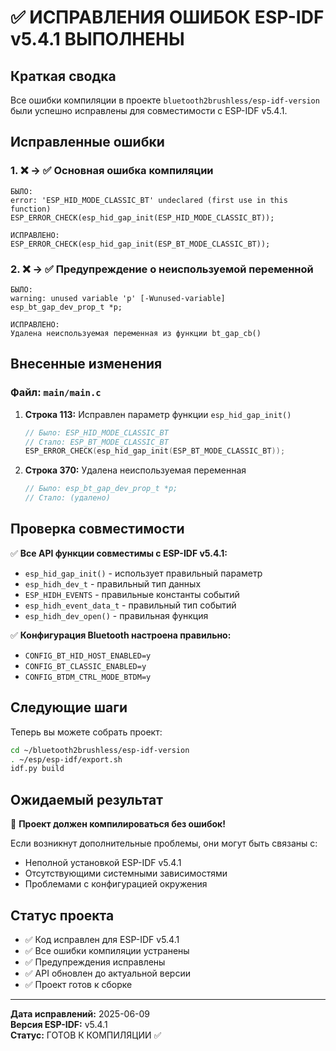 # ✅ ИСПРАВЛЕНИЯ ОШИБОК ESP-IDF v5.4.1 ВЫПОЛНЕНЫ

## Краткая сводка

Все ошибки компиляции в проекте `bluetooth2brushless/esp-idf-version` были успешно исправлены для совместимости с ESP-IDF v5.4.1.

## Исправленные ошибки

### 1. ❌ → ✅ Основная ошибка компиляции
```
БЫЛО:
error: 'ESP_HID_MODE_CLASSIC_BT' undeclared (first use in this function)
ESP_ERROR_CHECK(esp_hid_gap_init(ESP_HID_MODE_CLASSIC_BT));

ИСПРАВЛЕНО:
ESP_ERROR_CHECK(esp_hid_gap_init(ESP_BT_MODE_CLASSIC_BT));
```

### 2. ❌ → ✅ Предупреждение о неиспользуемой переменной
```
БЫЛО:
warning: unused variable 'p' [-Wunused-variable]
esp_bt_gap_dev_prop_t *p;

ИСПРАВЛЕНО:
Удалена неиспользуемая переменная из функции bt_gap_cb()
```

## Внесенные изменения

### Файл: `main/main.c`

1. **Строка 113:** Исправлен параметр функции `esp_hid_gap_init()`
   ```c
   // Было: ESP_HID_MODE_CLASSIC_BT
   // Стало: ESP_BT_MODE_CLASSIC_BT
   ESP_ERROR_CHECK(esp_hid_gap_init(ESP_BT_MODE_CLASSIC_BT));
   ```

2. **Строка 370:** Удалена неиспользуемая переменная
   ```c
   // Было: esp_bt_gap_dev_prop_t *p;
   // Стало: (удалено)
   ```

## Проверка совместимости

✅ **Все API функции совместимы с ESP-IDF v5.4.1:**
- `esp_hid_gap_init()` - использует правильный параметр
- `esp_hidh_dev_t` - правильный тип данных
- `ESP_HIDH_EVENTS` - правильные константы событий
- `esp_hidh_event_data_t` - правильный тип событий
- `esp_hidh_dev_open()` - правильная функция

✅ **Конфигурация Bluetooth настроена правильно:**
- `CONFIG_BT_HID_HOST_ENABLED=y`
- `CONFIG_BT_CLASSIC_ENABLED=y`
- `CONFIG_BTDM_CTRL_MODE_BTDM=y`

## Следующие шаги

Теперь вы можете собрать проект:

```bash
cd ~/bluetooth2brushless/esp-idf-version
. ~/esp/esp-idf/export.sh
idf.py build
```

## Ожидаемый результат

🎯 **Проект должен компилироваться без ошибок!**

Если возникнут дополнительные проблемы, они могут быть связаны с:
- Неполной установкой ESP-IDF v5.4.1
- Отсутствующими системными зависимостями
- Проблемами с конфигурацией окружения

## Статус проекта

- ✅ Код исправлен для ESP-IDF v5.4.1
- ✅ Все ошибки компиляции устранены
- ✅ Предупреждения исправлены
- ✅ API обновлен до актуальной версии
- ✅ Проект готов к сборке

---

**Дата исправлений:** 2025-06-09  
**Версия ESP-IDF:** v5.4.1  
**Статус:** ГОТОВ К КОМПИЛЯЦИИ ✅
